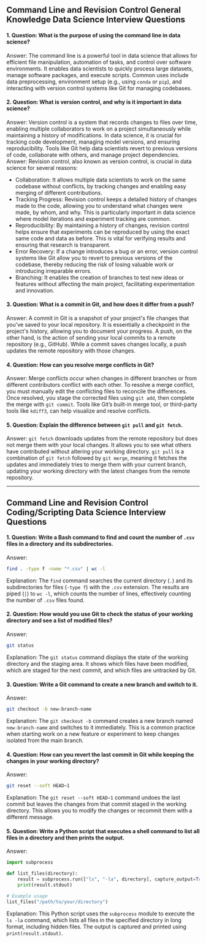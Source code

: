 
## Command Line and Revision Control General Knowledge Data Science Interview Questions 

#### 1. Question: What is the purpose of using the command line in data science?
Answer:
The command line is a powerful tool in data science that allows for efficient file manipulation, automation of tasks, and control over software environments. It enables data scientists to quickly process large datasets, manage software packages, and execute scripts. Common uses include data preprocessing, environment setup (e.g., using `conda` or `pip`), and interacting with version control systems like Git for managing codebases.

#### 2. Question: What is version control, and why is it important in data science?
Answer:
Version control is a system that records changes to files over time, enabling multiple collaborators to work on a project simultaneously while maintaining a history of modifications. In data science, it is crucial for tracking code development, managing model versions, and ensuring reproducibility. Tools like Git help data scientists revert to previous versions of code, collaborate with others, and manage project dependencies.
Answer:
   Revision control, also known as version control, is crucial in data science for several reasons:
   - Collaboration: It allows multiple data scientists to work on the same codebase without conflicts, by tracking changes and enabling easy merging of different contributions.
   - Tracking Progress: Revision control keeps a detailed history of changes made to the code, allowing you to understand what changes were made, by whom, and why. This is particularly important in data science where model iterations and experiment tracking are common.
   - Reproducibility: By maintaining a history of changes, revision control helps ensure that experiments can be reproduced by using the exact same code and data as before. This is vital for verifying results and ensuring that research is transparent.
   - Error Recovery: If a change introduces a bug or an error, version control systems like Git allow you to revert to previous versions of the codebase, thereby reducing the risk of losing valuable work or introducing irreparable errors.
   - Branching: It enables the creation of branches to test new ideas or features without affecting the main project, facilitating experimentation and innovation.

#### 3. Question: What is a commit in Git, and how does it differ from a push?
Answer:
A commit in Git is a snapshot of your project's file changes that you've saved to your local repository. It is essentially a checkpoint in the project's history, allowing you to document your progress. A push, on the other hand, is the action of sending your local commits to a remote repository (e.g., GitHub). While a commit saves changes locally, a push updates the remote repository with those changes.

#### 4. Question: How can you resolve merge conflicts in Git?
Answer:
Merge conflicts occur when changes in different branches or from different contributors conflict with each other. To resolve a merge conflict, you must manually edit the conflicting files to reconcile the differences. Once resolved, you stage the corrected files using `git add`, then complete the merge with `git commit`. Tools like Git’s built-in merge tool, or third-party tools like `kdiff3`, can help visualize and resolve conflicts.

#### 5. Question: Explain the difference between `git pull` and `git fetch`.
Answer:
`git fetch` downloads updates from the remote repository but does not merge them with your local changes. It allows you to see what others have contributed without altering your working directory. `git pull` is a combination of `git fetch` followed by `git merge`, meaning it fetches the updates and immediately tries to merge them with your current branch, updating your working directory with the latest changes from the remote repository.

---

## Command Line and Revision Control Coding/Scripting Data Science Interview Questions 

#### 1. Question: Write a Bash command to find and count the number of `.csv` files in a directory and its subdirectories.
Answer:
```bash
find . -type f -name "*.csv" | wc -l
```
Explanation:
The `find` command searches the current directory (`.`) and its subdirectories for files (`-type f`) with the `.csv` extension. The results are piped (`|`) to `wc -l`, which counts the number of lines, effectively counting the number of `.csv` files found.

#### 2. Question: How would you use Git to check the status of your working directory and see a list of modified files?
Answer:
```bash
git status
```
Explanation:
The `git status` command displays the state of the working directory and the staging area. It shows which files have been modified, which are staged for the next commit, and which files are untracked by Git.

#### 3. Question: Write a Git command to create a new branch and switch to it.
Answer:
```bash
git checkout -b new-branch-name
```
Explanation:
The `git checkout -b` command creates a new branch named `new-branch-name` and switches to it immediately. This is a common practice when starting work on a new feature or experiment to keep changes isolated from the main branch.

#### 4. Question: How can you revert the last commit in Git while keeping the changes in your working directory?
Answer:
```bash
git reset --soft HEAD~1
```
Explanation:
The `git reset --soft HEAD~1` command undoes the last commit but leaves the changes from that commit staged in the working directory. This allows you to modify the changes or recommit them with a different message.

#### 5. Question: Write a Python script that executes a shell command to list all files in a directory and then prints the output.
Answer:
```python
import subprocess

def list_files(directory):
    result = subprocess.run(["ls", "-la", directory], capture_output=True, text=True)
    print(result.stdout)

# Example usage
list_files("/path/to/your/directory")
```
Explanation:
This Python script uses the `subprocess` module to execute the `ls -la` command, which lists all files in the specified directory in long format, including hidden files. The output is captured and printed using `print(result.stdout)`.


